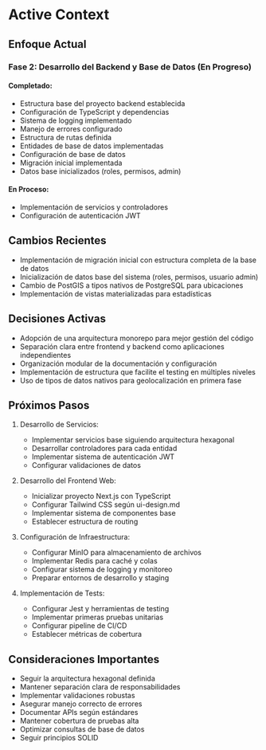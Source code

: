 # Active Context

## Enfoque Actual

### Fase 2: Desarrollo del Backend y Base de Datos (En Progreso)

#### Completado:

- Estructura base del proyecto backend establecida
- Configuración de TypeScript y dependencias
- Sistema de logging implementado
- Manejo de errores configurado
- Estructura de rutas definida
- Entidades de base de datos implementadas
- Configuración de base de datos
- Migración inicial implementada
- Datos base inicializados (roles, permisos, admin)

#### En Proceso:

- Implementación de servicios y controladores
- Configuración de autenticación JWT

## Cambios Recientes

- Implementación de migración inicial con estructura completa de la base de datos
- Inicialización de datos base del sistema (roles, permisos, usuario admin)
- Cambio de PostGIS a tipos nativos de PostgreSQL para ubicaciones
- Implementación de vistas materializadas para estadísticas

## Decisiones Activas

- Adopción de una arquitectura monorepo para mejor gestión del código
- Separación clara entre frontend y backend como aplicaciones independientes
- Organización modular de la documentación y configuración
- Implementación de estructura que facilite el testing en múltiples niveles
- Uso de tipos de datos nativos para geolocalización en primera fase

## Próximos Pasos

1. Desarrollo de Servicios:

   - Implementar servicios base siguiendo arquitectura hexagonal
   - Desarrollar controladores para cada entidad
   - Implementar sistema de autenticación JWT
   - Configurar validaciones de datos

2. Desarrollo del Frontend Web:

   - Inicializar proyecto Next.js con TypeScript
   - Configurar Tailwind CSS según ui-design.md
   - Implementar sistema de componentes base
   - Establecer estructura de routing

3. Configuración de Infraestructura:

   - Configurar MinIO para almacenamiento de archivos
   - Implementar Redis para caché y colas
   - Configurar sistema de logging y monitoreo
   - Preparar entornos de desarrollo y staging

4. Implementación de Tests:
   - Configurar Jest y herramientas de testing
   - Implementar primeras pruebas unitarias
   - Configurar pipeline de CI/CD
   - Establecer métricas de cobertura

## Consideraciones Importantes

- Seguir la arquitectura hexagonal definida
- Mantener separación clara de responsabilidades
- Implementar validaciones robustas
- Asegurar manejo correcto de errores
- Documentar APIs según estándares
- Mantener cobertura de pruebas alta
- Optimizar consultas de base de datos
- Seguir principios SOLID
